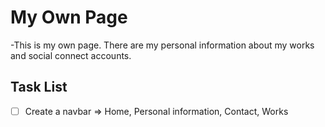 # My Own Page

-This is my own page. There are my personal information about my works and social connect accounts.

## Task List

- [ ] Create a navbar => Home, Personal information, Contact, Works
